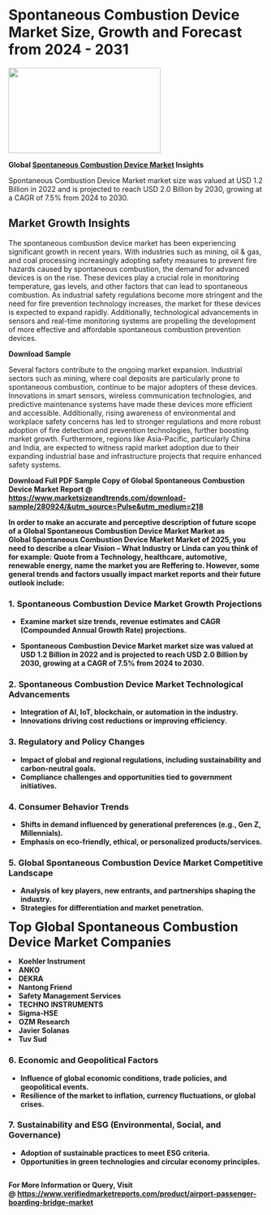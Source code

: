 <H1>Spontaneous Combustion Device Market Size, Growth and Forecast from 2024 - 2031</H1><img class="aligncenter size-medium wp-image-584254" src="https://thirdeyenews.in/wp-content/uploads/2024/09/Global-Market-Research-300x168.jpeg" alt="" width="300" height="168" /><p><strong>Global&nbsp;<a href="https://www.marketsizeandtrends.com/download-sample/280924/&amp;utm_source=Pulse&amp;utm_medium=218">Spontaneous Combustion Device Market</a> Insights</strong></p><p>Spontaneous Combustion Device Market market size was valued at USD 1.2 Billion in 2022 and is projected to reach USD 2.0 Billion by 2030, growing at a CAGR of 7.5% from 2024 to 2030.</p><p><h2>Market Growth Insights</h2> <p>The spontaneous combustion device market has been experiencing significant growth in recent years. With industries such as mining, oil & gas, and coal processing increasingly adopting safety measures to prevent fire hazards caused by spontaneous combustion, the demand for advanced devices is on the rise. These devices play a crucial role in monitoring temperature, gas levels, and other factors that can lead to spontaneous combustion. As industrial safety regulations become more stringent and the need for fire prevention technology increases, the market for these devices is expected to expand rapidly. Additionally, technological advancements in sensors and real-time monitoring systems are propelling the development of more effective and affordable spontaneous combustion prevention devices.</p> <p><strong>Download Sample</strong></p> <p>Several factors contribute to the ongoing market expansion. Industrial sectors such as mining, where coal deposits are particularly prone to spontaneous combustion, continue to be major adopters of these devices. Innovations in smart sensors, wireless communication technologies, and predictive maintenance systems have made these devices more efficient and accessible. Additionally, rising awareness of environmental and workplace safety concerns has led to stronger regulations and more robust adoption of fire detection and prevention technologies, further boosting market growth. Furthermore, regions like Asia-Pacific, particularly China and India, are expected to witness rapid market adoption due to their expanding industrial base and infrastructure projects that require enhanced safety systems.</p> <p><strong></p><p><span class=""><strong>Download Full PDF Sample Copy of Global Spontaneous Combustion Device Market Report</strong> @ <a href="https://www.marketsizeandtrends.com/download-sample/280924/&amp;utm_source=Pulse&amp;utm_medium=218" target="_blank">https://www.marketsizeandtrends.com/download-sample/280924/&amp;utm_source=Pulse&amp;utm_medium=218</a></span></p><p>In order to make an accurate and perceptive description of future scope of a Global&nbsp;Spontaneous Combustion Device Market Market as Global&nbsp;Spontaneous Combustion Device Market Market of 2025, you need to describe a clear Vision &ndash; What Industry or Linda can you think of for example: Quote from a Technology, healthcare, automotive, renewable energy, name the market you are Reffering to. However, some general trends and factors usually impact market reports and their future outlook include:</p><h3>1.&nbsp;<strong>Spontaneous Combustion Device Market Growth Projections</strong></h3><ul><li>Examine market size trends, revenue estimates and CAGR (Compounded Annual Growth Rate) projections.</li><li><p>Spontaneous Combustion Device Market market size was valued at USD 1.2 Billion in 2022 and is projected to reach USD 2.0 Billion by 2030, growing at a CAGR of 7.5% from 2024 to 2030.</p></li></ul><h3>2.&nbsp;<strong>Spontaneous Combustion Device Market Technological Advancements</strong></h3><ul><li>Integration of AI, IoT, blockchain, or automation in the industry.</li><li>Innovations driving cost reductions or improving efficiency.</li></ul><h3>3.&nbsp;<strong>Regulatory and Policy Changes</strong></h3><ul><li>Impact of global and regional regulations, including sustainability and carbon-neutral goals.</li><li>Compliance challenges and opportunities tied to government initiatives.</li></ul><h3>4.&nbsp;<strong>Consumer Behavior Trends</strong></h3><ul><li>Shifts in demand influenced by generational preferences (e.g., Gen Z, Millennials).</li><li>Emphasis on eco-friendly, ethical, or personalized products/services.</li></ul><h3>5.&nbsp;<strong>Global Spontaneous Combustion Device Market Competitive Landscape</strong></h3><ul><li>Analysis of key players, new entrants, and partnerships shaping the industry.</li><li>Strategies for differentiation and market penetration.</li></ul><p data-pm-slice="1 1 []"><span style="color: inherit; font-family: inherit; font-size: 25px;">Top Global Spontaneous Combustion Device Market Companies</span></p><div class="" data-test-id=""><p><li>Koehler Instrument</li><li> ANKO</li><li> DEKRA</li><li> Nantong Friend</li><li> Safety Management Services</li><li> TECHNO INSTRUMENTS</li><li> Sigma-HSE</li><li> OZM Research</li><li> Javier Solanas</li><li> Tuv Sud</li></p></div><h3>6.&nbsp;<strong>Economic and Geopolitical Factors</strong></h3><ul><li>Influence of global economic conditions, trade policies, and geopolitical events.</li><li>Resilience of the market to inflation, currency fluctuations, or global crises.</li></ul><h3>7.&nbsp;<strong>Sustainability and ESG (Environmental, Social, and Governance)</strong></h3><ul><li>Adoption of sustainable practices to meet ESG criteria.</li><li>Opportunities in green technologies and circular economy principles.</li></ul><h2><strong style="font-size: 14px;">For More Information or Query, Visit @&nbsp;</strong><a style="background-color: #ffffff; font-size: 14px;" href="https://www.marketsizeandtrends.com/report/spontaneous-combustion-device-market/" target="_blank">https://www.verifiedmarketreports.com/product/airport-passenger-boarding-bridge-market</a></h2>
